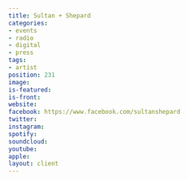 ```yaml
---
title: Sultan + Shepard
categories:
- events
- radio
- digital
- press
tags:
- artist
position: 231
image: 
is-featured: 
is-front: 
website: 
facebook: https://www.facebook.com/sultanshepard
twitter: 
instagram: 
spotify: 
soundcloud: 
youtube: 
apple: 
layout: client
---
```


